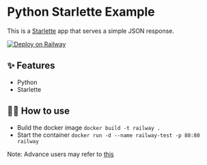 # Python Starlette Example

This is a [Starlette](https://www.starlette.io/) app that serves a simple JSON response.

[![Deploy on Railway](https://railway.app/button.svg)](https://railway.app/new?template=https%3A%2F%2Fgithub.com%2Frailwayapp%2Fexamples%2Ftree%2Fmaster%2Fexamples%2Fstarlette)

## ✨ Features

- Python
- Starlette

## 💁‍♀️ How to use
- Build the docker image `docker build -t railway .`
- Start the container `docker run -d --name railway-test -p 80:80 railway`

Note: Advance users may refer to [this](https://github.com/tiangolo/uvicorn-gunicorn-starlette-docker)
